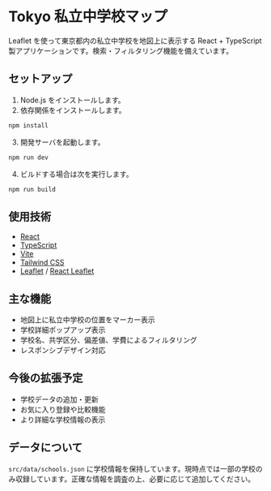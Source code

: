 # Tokyo 私立中学校マップ

Leaflet を使って東京都内の私立中学校を地図上に表示する React + TypeScript 製アプリケーションです。検索・フィルタリング機能を備えています。

## セットアップ

1. Node.js をインストールします。
2. 依存関係をインストールします。

```bash
npm install
```

3. 開発サーバを起動します。

```bash
npm run dev
```

4. ビルドする場合は次を実行します。

```bash
npm run build
```

## 使用技術

- [React](https://react.dev/)
- [TypeScript](https://www.typescriptlang.org/)
- [Vite](https://vitejs.dev/)
- [Tailwind CSS](https://tailwindcss.com/)
- [Leaflet](https://leafletjs.com/) / [React Leaflet](https://react-leaflet.js.org/)

## 主な機能

- 地図上に私立中学校の位置をマーカー表示
- 学校詳細ポップアップ表示
- 学校名、共学区分、偏差値、学費によるフィルタリング
- レスポンシブデザイン対応

## 今後の拡張予定

- 学校データの追加・更新
- お気に入り登録や比較機能
- より詳細な学校情報の表示

## データについて

`src/data/schools.json` に学校情報を保持しています。現時点では一部の学校のみ収録しています。正確な情報を調査の上、必要に応じて追加してください。
